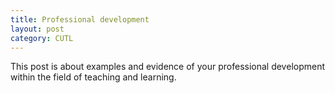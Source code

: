 ```yaml
---
title: Professional development
layout: post
category: CUTL
---
```

This post is about examples and evidence of your professional development within the field of teaching and learning.
